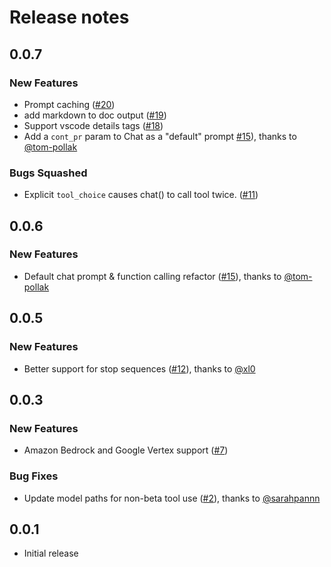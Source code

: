 # Release notes

<!-- do not remove -->

## 0.0.7

### New Features

- Prompt caching ([#20](https://github.com/AnswerDotAI/claudette/issues/20))
- add markdown to doc output ([#19](https://github.com/AnswerDotAI/claudette/issues/19))
- Support vscode details tags ([#18](https://github.com/AnswerDotAI/claudette/issues/18))
- Add a `cont_pr` param to Chat as a "default" prompt [#15](https://github.com/AnswerDotAI/claudette/pull/15)), thanks to [@tom-pollak](https://github.com/tom-pollak)

### Bugs Squashed

- Explicit `tool_choice` causes chat() to call tool twice. ([#11](https://github.com/AnswerDotAI/claudette/issues/11))


## 0.0.6

### New Features

- Default chat prompt & function calling refactor ([#15](https://github.com/AnswerDotAI/claudette/pull/15)), thanks to [@tom-pollak](https://github.com/tom-pollak)


## 0.0.5

### New Features

- Better support for stop sequences ([#12](https://github.com/AnswerDotAI/claudette/pull/12)), thanks to [@xl0](https://github.com/xl0)


## 0.0.3

### New Features

- Amazon Bedrock and Google Vertex support ([#7](https://github.com/AnswerDotAI/claudette/issues/7))

### Bug Fixes

- Update model paths for non-beta tool use ([#2](https://github.com/AnswerDotAI/claudette/pull/2)), thanks to [@sarahpannn](https://github.com/sarahpannn)


## 0.0.1

- Initial release

